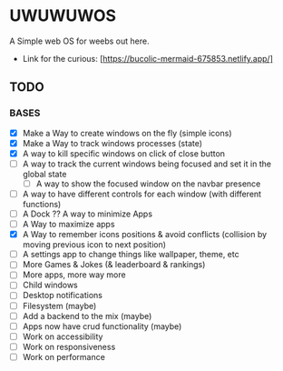 # UWUWUWOS

A Simple web OS for weebs out here.

- Link for the curious: [https://bucolic-mermaid-675853.netlify.app/]

## TODO

### BASES

- [x] Make a Way to create windows on the fly (simple icons)
- [x] Make a Way to track windows processes (state)
- [x] A way to kill specific windows on click of close button
- [ ] A way to track the current windows being focused and set it in the global state
  - [ ] A way to show the focused window on the navbar presence
- [ ] A way to have different controls for each window (with different functions)
- [ ] A Dock ?? A way to minimize Apps
- [ ] A Way to maximize apps
- [x] A Way to remember icons positions & avoid conflicts (collision by moving previous icon to next position)
- [ ] A settings app to change things like wallpaper, theme, etc
- [ ] More Games & Jokes (& leaderboard & rankings)
- [ ] More apps, more way more
- [ ] Child windows
- [ ] Desktop notifications
- [ ] Filesystem (maybe)
- [ ] Add a backend to the mix (maybe)
- [ ] Apps now have crud functionality (maybe)
- [ ] Work on accessibility
- [ ] Work on responsiveness
- [ ] Work on performance
